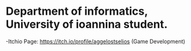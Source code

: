 # Department of informatics, University of ioannina student.

  -Itchio Page: https://itch.io/profile/aggelostselios (Game Development)
